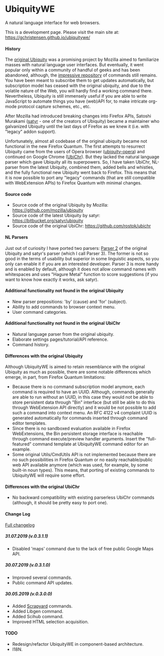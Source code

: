 # UbiquityWE

A natural language interface for web browsers.

This is a development page. Please visit the main site at: https://gchristensen.github.io/ubiquitywe/

#### History

The [original Ubiquity](https://wiki.mozilla.org/Labs/Ubiquity) was a promising project by Mozilla aimed to familiarize
masses with natural language user interfaces. But eventually, it went popular only within a community of handful of
geeks and has been abandoned, although, the [impressive
repository](https://wiki.mozilla.org/Labs/Ubiquity/Commands_In_The_Wild) of commands still remains. 
You have been meant to subscribe them to get updates automatically, but subscription model has ceased
with the original ubiquity, and due to the volatile nature of the Web, you will hardly find a working command there.
Nevertheless, Ubiquity is still immensely useful if
you are able to write JavaScript to automate things you have (web)API for, to make intricate org-mode protocol capture
schemes, etc., etc.

After Mozilla had introduced breaking changes into Firefox APIs, Satoshi Murakami
([satyr](http://profile.hatena.ne.jp/murky-satyr/) - one of the creators of Ubiquity) became a maintainer who galvanized 
Ubiquity until the last days of Firefox as we knew it (i.e. with "legacy" addon support).   
 

Unfortunately, almost all codebase of the original ubiquity became not functional in 
the new Firefox Quantum. The first attempts to resurrect Ubiquity came from the users 
of Opera browser ([ubiquity-opera](https://github.com/cosimo/ubiquity-opera/blob/master/ubiquity.js))
 and continued on Google Chrome ([UbiChr](https://github.com/rostok/ubichr)).
But they lacked the natural language parser which gave Ubiquity all
its superpowers. So, I have taken UbiChr,
NL-parser from the latest Ubiquity, combined them, added bells and whistles, and the fully functional 
new Ubiquity went back to Firefox. 
This means that it is now possible to port any "legacy" commands (that are still compatible with WebExtension APIs) 
to Firefox Quantum with minimal changes. 
 

#### Source code

* Source code of the original Ubiquity by Mozilla: https://github.com/mozilla/ubiquity
* Source code of the latest Ubiquity by satyr: https://bitbucket.org/satyr/ubiquity
* Source code of the original UbiChr: https://github.com/rostok/ubichr

#### NL Parsers

Just out of curiosity I have ported two parsers: [Parser 2](https://wiki.mozilla.org/Labs/Ubiquity/Parser_2) 
of the original Ubiquity and satyr's parser (which I call Parser 3). The former is not so
good in the terms of usability but superior in some linguistic aspects, so you only can
enable it if you are an interested developer. Parser 3 is more handy and is enabled by default, 
although it does not allow command names with whitespaces and uses "Hagure Metal" function to score suggestions
(if you want to know how exactly it works, ask satyr).

 
#### Additional functionality not found in the original Ubiquity

* New parser prepositions: 'by' (cause) and 'for' (subject).
* Ability to add commands to browser context menu.
* User command categories.

#### Additional functionality not found in the original UbiChr

* Natural language parser from the original ubiquity.
* Elaborate settings pages/tutorial/API reference.
* Command history.

#### Differences with the original Ubiquity

Although UbiquityWE is aimed to retain resemblance with the original Ubiquity as much as possible,
there are some notable differences which emerge, in part, from Firefox Quantum limitations:

* Because there is no command subscription model anymore, each command is required to
 have an UUID. Although, commands generally are able to run without an UUID, in this case they
 would not be able to store persistent data through "Bin" interface (but still be able to do this 
 through WebExtension API directly) and it would be not possible to add such a command 
 into context menu. An RFC 4122 v4 complaint UUID is generated automatically for commands
 inserted through command editor templates.
* Since there is no sandboxed evaluation available in Firefox WebExtensions, the
Bin persistent storage interface is reachable through command execute/preview handler arguments.
Insert the "full-featured" command template at UbiquityWE command editor for an example.
* Some original Utils/CmdUtils API is not implemented because there are no such possibilities
in Firefox Quantum or no easily reachable/public web API available anymore (which 
was used, for example, by some built-in noun types). 
This means, that porting of existing commands to UbiquityWE will require some effort.

#### Differences with the original UbiChr

* No backward compatibility with existing parserless UbiChr commands (although, it
should be pretty easy to port one).

#### Change Log
[Full changelog](changelog.md)

##### 31.07.2019 (v.0.3.1.1)

* Disabled 'maps' command due to the lack of free public Google Maps API.

##### 30.07.2019 (v.0.3.1.0)

* Improved several commands.
* Public command API updates.

##### 30.05.2019 (v.0.3.0.0)

* Added [Scrapyard](https://gchristensen.github.io/scrapyard/) commands.
* Added Libgen command.
* Added Scihub command.
* Improved HTML selection acquisition.

#### TODO

* Redesign/refactor UbiquityWE in component-based architecture.
* I18N.